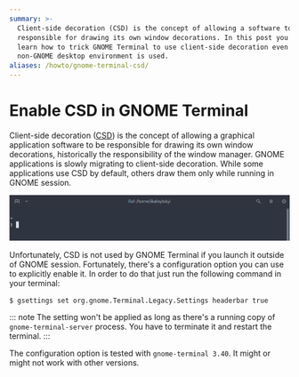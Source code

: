 ```yaml
---
summary: >-
  Client-side decoration (CSD) is the concept of allowing a software to be
  responsible for drawing its own window decorations. In this post you can
  learn how to trick GNOME Terminal to use client-side decoration even when
  non-GNOME desktop environment is used.
aliases: /howto/gnome-terminal-csd/
---
```


Enable CSD in GNOME Terminal
============================

Client-side decoration ([CSD]) is the concept of allowing a graphical
application software to be responsible for drawing its own window decorations,
historically the responsibility of the window manager. GNOME applications is
slowly migrating to client-side decoration. While some applications use CSD by
default, others draw them only while running in GNOME session.

![gnome-terminal with csd](headerbar.png)

Unfortunately, CSD is not used by GNOME Terminal if you launch it outside of
GNOME session. Fortunately, there's a configuration option you can use to
explicitly enable it. In order to do that just run the following command in
your terminal:

```bash
$ gsettings set org.gnome.Terminal.Legacy.Settings headerbar true
```

::: note
The setting won't be applied as long as there's a running copy of
`gnome-terminal-server` process. You have to terminate it and restart the
terminal.
:::

The configuration option is tested with `gnome-terminal 3.40`. It might or
might not work with other versions.

[CSD]: https://wiki.gnome.org/Initiatives/CSD
